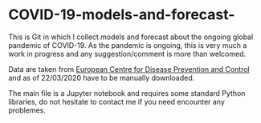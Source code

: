 # COVID-19-models-and-forecast-

This is Git in which I collect models and forecast about the ongoing global pandemic of COVID-19.
As the pandemic is ongoing, this is very much a work in progress and any suggestion/comment is more than welcomed.

Data are taken from [European Centre for Disease Prevention and Control](https://www.ecdc.europa.eu/en/publications-data/download-todays-data-geographic-distribution-covid-19-cases-worldwide
) and as of 22/03/2020 have to be manually downloaded.

The main file is a Jupyter notebook and requires some standard Python libraries, do not hesitate to contact me 
if you need encounter any problemes.   
